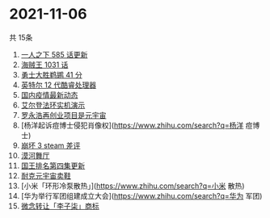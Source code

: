 # 2021-11-06
  共 15条

  <!-- BEGIN -->
  <!-- 最后更新时间:Sat Nov 06 2021 10:11:28 GMT+0000 (Coordinated Universal Time) -->
  1. [一人之下 585 话更新](https://www.zhihu.com/search?q=一人之下)
1. [海贼王 1031 话](https://www.zhihu.com/search?q=海贼王)
1. [勇士大胜鹈鹕 41 分](https://www.zhihu.com/search?q=勇士)
1. [英特尔 12 代酷睿处理器](https://www.zhihu.com/search?q=12代酷睿)
1. [国内疫情最新动态](https://www.zhihu.com/search?q=疫情)
1. [艾尔登法环实机演示](https://www.zhihu.com/search?q=艾尔登法环)
1. [罗永浩再创业项目是元宇宙](https://www.zhihu.com/search?q=罗永浩)
1. [杨洋起诉痘博士侵犯肖像权](https://www.zhihu.com/search?q=杨洋 痘博士)
1. [崩坏 3 steam 差评](https://www.zhihu.com/search?q=崩坏3)
1. [漠河舞厅](https://www.zhihu.com/search?q=漠河舞厅)
1. [国王排名第四集更新](https://www.zhihu.com/search?q=国王排名)
1. [耐克元宇宙卖鞋](https://www.zhihu.com/search?q=元宇宙)
1. [小米「环形冷泵散热」](https://www.zhihu.com/search?q=小米 散热)
1. [华为举行军团组建成立大会](https://www.zhihu.com/search?q=华为 军团)
1. [微念转让「李子柒」商标](https://www.zhihu.com/search?q=李子柒)
  <!-- END -->
  